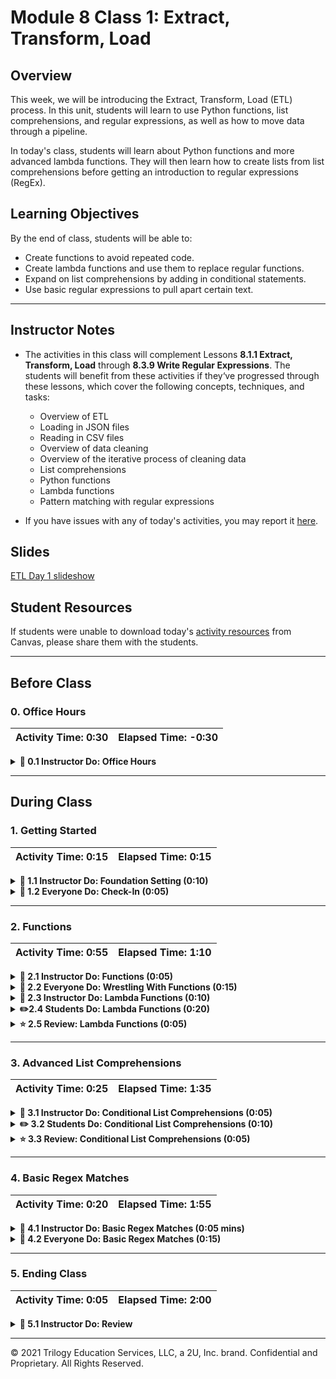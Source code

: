 # Module 8 Class 1: Extract, Transform, Load

## Overview

This week, we will be introducing the Extract, Transform, Load (ETL) process. In this unit, students will learn to use Python functions, list comprehensions, and regular expressions, as well as how to move data through a pipeline.

In today's class, students will learn about Python functions and more advanced lambda functions. They will then learn how to create lists from list comprehensions before getting an introduction to regular expressions (RegEx).

## Learning Objectives

By the end of class, students will be able to:

* Create functions to avoid repeated code.
* Create lambda functions and use them to replace regular functions.
* Expand on list comprehensions by adding in conditional statements.
* Use basic regular expressions to pull apart certain text.

- - -

## Instructor Notes

* The activities in this class will complement Lessons **8.1.1 Extract, Transform, Load** through **8.3.9 Write Regular Expressions**.  The students will benefit from these activities if they‘ve progressed through these lessons, which cover the following concepts, techniques, and tasks:

   * Overview of ETL
   * Loading in JSON files
   * Reading in CSV files
   * Overview of data cleaning
   * Overview of the iterative process of cleaning data
   * List comprehensions
   * Python functions
   * Lambda functions
   * Pattern matching with regular expressions

* If you have issues with any of today's activities, you may report it [here](http://tiny.cc/BootCampFeedback).

## Slides

[ETL Day 1 slideshow](https://docs.google.com/presentation/d/1s3EkD9fX44cbN52XX2HNTJoLstPMcOig7vVcFG3g7eM/edit#slide=id.gab17893448_0_2766)

## Student Resources

If students were unable to download today's [activity resources](https://2u-data-curriculum-team.s3.amazonaws.com/data-viz-online-lesson-plans/08-Lessons/8-1-Student_Resources.zip) from Canvas, please share them with the students.

- - -

## Before Class

### 0. Office Hours

| Activity Time: 0:30       |  Elapsed Time:     -0:30  |
|---------------------------|---------------------------|

<details>
 <summary><strong> 📣 0.1 Instructor Do: Office Hours</strong></summary>

* Before you begin class, hold office hours. Office hours should be driven by students. Encourage students to take full advantage of office hours by reminding them that this is their time to ask questions and get assistance from instructional staff as they learn new concepts.

* Expect that students may ask for assistance. For example:

 * Further review on a particular subject
 * Debugging assistance
 * Help with computer issues
 * Guidance with a particular tool

</details>

- - -

## During Class

### 1. Getting Started

| Activity Time:       0:15 |  Elapsed Time:      0:15  |
|---------------------------|---------------------------|

<details>
 <summary><strong>📣 1.1 Instructor Do: Foundation Setting (0:10)</strong></summary>

* Welcome students to class.

* Direct students to post individual questions in the Zoom chat to be addressed by you and/or TAs at the end of class.

* Open the slideshow and use slides 1-9 to walk through the foundation setting with your class.

* **Big Picture:** This is an opportunity to zoom out and see the big picture of where they are in the program. Take a moment to mention some real world examples illustrating the value of what they're learning this week.

* **Program Pointers:** Talk through some of the key logistical things that will help students stay on track. This is an opportunity to speak to what students may need when they're at this particular point of the program.

* **This Week - ETL:** Talk through the key skills that students will be learning this week. Let the students know that they will be using Python for a majority of the course and that now is the time to cultivate their ETL skills.

* **This Week's Challenge:** For this week's Challenge, let the students know that they'll be performing the ETL process across three different data files. The students will need to use functions, list comprehension, and regular expressions during the cleaning portion of the challenge.

* **Career Connection:** Let students know how they will be using the skills covered this week throughout their careers. It's important for them to know the "why". Give examples of when they may be used in work or when you have used those skills in your workplace.

* **How to Succeed This Week:** Remind your students that they may have moments of frustration this week as they learn something complex. These moments are great for deepening their knowledge. Use the side material to outline some of the topics that they may find tricky in this module. Consider sharing something about your personal learning journey. It helps students to recognize that everyone starts somewhere and that they are not alone.

* **Today's Objectives:** Now, outline the concepts that will be covered in today's lesson. Remind students that they can find the relevant activity files in the “Getting Ready for Class” page in their course content.

</details>

<details>
 <summary><strong>🎉  1.2 Everyone Do: Check-In (0:05)</strong></summary>

* Ask the class the following questions and call on students for answers:

   * **Q:** How are you feeling about your progress so far?

   * **A:** We are starting to build your skillset, and it’s okay to feel overwhelmed as long as you don’t give up.

   * **Q:** How comfortable do you feel with this topic?

   * **A:** Let's do "fist to five" together. If you are not feeling confident, hold up a fist (0). If you feel very confident, hold up an open hand (5).

</details>



- - -

### 2. Functions

| Activity Time:       0:55 |  Elapsed Time:      1:10  |
|---------------------------|---------------------------|

<details>
 <summary><strong>📣  2.1 Instructor Do: Functions (0:05)</strong></summary>

* In this demonstration, you'll be reviewing functions. Open the slideshow and use slides 10-17 to facilitate welcoming class and accompany this activity.

* Open up [functions.py](Activities/01-Ins_Functions/Solved/functions.py) and explain to students that functions let us reuse blocks of code.

* Show the code to students and explain the following:

 * A function in Python begins with the keyword **def**, a uniques name for the function, and the a colon (:). You can add parameters for the function inside the parentheses, or you can leave the parentheses empty.

 * You can run a function by calling the name of the function with parentheses.

```python
# Basic Definition
def name(parameters):
   # code goes here
   return


# Simple Function with no parameters
def show():
   print(f"Hi!")


# You use parentheses to run the code in a function
show()
```

 * The parameter can be viewed as a variable that is passed to the function, and you can have more than one parameter.

 * It is important to note that the order of parameters is significant.

```python
# Functions can have more than one parameter
def make_quesadilla(protein, topping):
   quesadilla = f"Here is a {protein} quesadilla with {topping}"
   print(quesadilla)


# Supply the arguments (values) when calling the function
make_quesadilla("beef", "guacamole")
make_quesadilla("chicken", "salsa")

# @NOTE: Order is important when supplying arguments!
make_quesadilla("sour cream", "beef")
```

 * We can also specify default parameters for the function to use if none is passed in when the function is called.

```python
# We can also specify default values for parameters
def make_quesadilla(protein, topping="sour cream"):
   quesadilla = f"Here is a {protein} quesadilla with {topping}"
   print(quesadilla)


# Make a quesadilla using the default topping
make_quesadilla("chicken")

# Make a quesadilla with a new topping
make_quesadilla("beef", "guacamole")
```

 * The function can return a value that can be saved and used.

```python
# Functions can return a value
def square(number):
   return number * number


# You can save the value that is returned
squared = square(2)
print(squared)
```

 * You can also print the return value of a function.

```python
# You can also just print the return value of a function
print(square(2))
print(square(3))
```

* Send out [functions.py](Activities/01-Ins_Functions/Solved/functions.py) for students to refer later.

* Ask the class the following questions and call on the students for answers:

 * **Q:** What would happen if no argument is given when calling the `square()` function?

 * **A:** The function would return an error asking for an argument named `number`.

 * **Q:** How does this activity equip us for the Challenge?

 * **A:** We'll be creating functions to perform steps of the ETL process that will allow us to replicate the process across different sets of data files.

 * **Q:** What can we do if we don't completely understand this?

 * **A:** We can refer to the lesson plan and reach out to the instructional team for help.

</details>

<details>
 <summary><strong>🎉  2.2 Everyone Do: Wrestling With Functions (0:15)</strong></summary>

* In this activity, students are asked to create a function to search through a list of wrestlers, and to determine their win, loss, and draw percentages.

* Open the [wrestling_functions.py](Activities/02-Evr_WrestlingWithFunctions/Solved/wrestling_functions.py) file within the terminal and run the code to show the end result of the application.

![Wrestling Functions](Images/13-WrestlingFunctions_Run.gif)

* Make sure the students can download the [instructions](Activities/02-Evr_WrestlingWithFunctions/README.md), [starter code](Activities/02-Evr_WrestlingWithFunctions/Unsolved/wrestling_functions.py), and [data](Activities/02-Evr_WrestlingWithFunctions/Resources/WWE-Data-2016.csv)

* Review the instructions with the students, then let them work on their solution for 10 minutes.

* When time is up, open the [starter code](Activities/02-Evr_WrestlingWithFunctions/Unsolved/wrestling_functions.py) and ask for volunteers to help you write the function.

* If there are no volunteers, open the [wrestling_functions.py](Activities/02-Evr_WrestlingWithFunctions/Solved/wrestling_functions.py) file and walk through how to create this function, making sure to explain the following:

 * Before trying to create the function, students should start by looking through the CSV data to figure out how to calculate the total number of matches wrestled. While looking through the CSV, they should see what each index within a row refers to.

 * Get a path to the data file and store in a variable.

 ```python
 # Path to collect data from the Resources folder
 wrestling_csv = os.path.join('..', 'Resources', 'WWE-Data-2016.csv')
 ```

 * Create our function, then add variables to line up with the values we are looking for in the data.

 ```python
 # Define the function and have it accept the 'wrestler_data' as its sole parameter
 def print_percentages(wrestler_data):
    # For readability, it can help to assign your values to variables with descriptive names
    name = str(wrestler_data[0])
    wins = int(wrestler_data[1])
    losses = int(wrestler_data[2])
    draws = int(wrestler_data[3])
 ```

 * Then, use the variable to figure out the `total_wins`, `win_percent`, `loss_percent`, and `draw_percent`.

 ```python
    # Total matches can be found by adding wins, losses, and draws together
    total_matches = wins + losses + draws

    # Win percent can be found by dividing the the total wins by the total matches and multiplying by 100
    win_percent = (wins / total_matches) * 100

    # Loss percent can be found by dividing the total losses by the total matches and multiplying by 100
    loss_percent = (losses / total_matches) * 100

    # Draw percent can be found by dividing the total draws by the total matches and multiplying by 100
    draw_percent = (draws / total_matches) * 100
 ```

 * Then, print out the results.

* Ask for volunteers for how to apply the function to the file; if there are no volunteers, continue to explain the following:

 * Start by opening the data file and skipping the header.

 * Then, create a variable that asks for input of the name of the wrestler.

 ```python
    # Prompt the user for what wrestler they would like to search for
    name_to_check = input("What wrestler do you want to look for? ")
 ```

 * Once we have the input, we can loop through the data and apply our function.

 ```python
    # Loop through the data
    for row in csvreader:

        # If the wrestler's name in a row is equal to that which the user input, run the 'print_percentages()' function
        if name_to_check == row[0]:
            print_percentages(row)
 ```

* Answer any questions before moving on to the next exercise.

</details>



<details>
 <summary><strong> 📣 2.3 Instructor Do: Lambda Functions (0:10)</strong></summary>

* In this demonstration, you'll be covering lambda functions. You may use slides 20-23 to accompany this activity.

* Another way functions can be applied is with lambda functions.

 * Lambda functions let you create functions without giving them a name; therefore, they are referred to as anonymous functions.

* Open [LambdaFunctions.ipynb](Activities/03-Ins_LambdaFunctions/Solved/LambdaFunctions.ipynb) in Jupyter Notebook and go through the code with the class.

 * Demonstrate that `square()` and `f` perform the same function. Point out that `square()` has four parts: name, parameter, code block, and a return statement, and all but name are optional. Show that the lambda function doesn’t have a name, just a parameter and return expression.

 * Show that functions can be sent as parameters to another function with `apply_function_twice`.

 * Demonstrate how lambda functions can be used on DataFrames with the `apply()` method on the `candy_df` DataFrame.

  * Boolean values can also be numerical. If a value is `False` then that is the equivalent to 0, and if a value is `True` then that is equivalent to a value of 1. So for example `row['is_fruity'] * 1` equals `True * 1` equals `1 * 1` when `row['is_fruity']` is True.

* Answer any questions before moving on to the next activity.

</details>

<details>
 <summary><strong> ✏️2.4 Students Do: Lambda Functions (0:20)</strong></summary>

* In this activity, the students will be taking pre-made functions and replicating the results using lambda functions instead.

* Make sure the students can download and open the [instructions](Activities/04-Stu_LambdaFunctions/README.md), [starter code](Activities/04-Stu_LambdaFunctions/Unsolved/LambdaFunctions.ipynb), the  [movies_metadata.csv](Activities/04-Stu_LambdaFunctions/Resources/movies_metadata.csv) file, and the [words.txt](Activities/04-Stu_LambdaFunctions/Resources/words.txt) file.

* Divide students into groups of 3-5. They should work on the solutions by themselves but can reach out to others in their group to get tips.

* Let students know that they may be asked to share and walk through their work by the end of the activity.

</details>

<details>
 <summary><strong> ⭐ 2.5 Review: Lambda Functions (0:05)</strong></summary>

* Once time is up, ask for volunteers to walk through their solution. Remind them that it is perfectly alright if they didn't finish the activity.

* To encourage participation, you can open the [starter code](Activities/04-Stu_LambdaFunctions/Unsolved/LambdaFunctions.ipynb) and ask the students to help you convert the functions to lambda functions.

* If there are no volunteers, open up [LambdaFunctions.ipynb](Activities/04-Stu_LambdaFunctions/Solved/LambdaFunctions.ipynb) in Jupyter Notebook and run through the code with the class line by line, making sure to hit upon the following points:

   * If you have time, live code how to condense the `more_than_15_words` function line by line until it’s just a function taking in a parameter and returning an expression; then, explain how to make that condensed function into a lambda function by using `lambda x: len(x.split())>15)` inside the map method.

   * Do the same for `hundredfold_return`.

   * Point out that because `contains_x` is being applied to a Pandas Series, we can use the `map()` method instead of `apply()`.

* Send out the [LambdaFunctions.ipynb](Activities/04-Stu_LambdaFunctions/Solved/LambdaFunctions.ipynb) notebook for students to refer to later.

* Answer any questions before moving on to the next activity.

</details>



- - -

### 3. Advanced List Comprehensions

| Activity Time:       0:25 |  Elapsed Time:      1:35  |
|---------------------------|---------------------------|

<details>
 <summary><strong> 📣 3.1 Instructor Do: Conditional List Comprehensions (0:05)</strong></summary>

* In this activity, students will expand on their knowledge of list comprehensions by adding conditional statements. You may use slides 26-30 to accompany this activity.

* Open up [ConditionalComprehensions.ipynb](Activities/05-Ins_ConditionalListComprehensions/Solved/ConditionalComprehensions.ipynb) in Jupyter Notebook and recap to students how list comprehensions work.

* Then, break down an example list comprehension that uses a conditional expression into four parts:
   * Expression
   * Element
   * Source list
   * Filter expression

* Show that we can use a conditional in the filter expression to filter the list. For example, to create a list of even numbers.

 ```python
 even_numbers = [x for x in range(100) if x % 2 == 0]
 ```

* Show that we can also use a conditional in the expression, for example, to output whether a number is even or odd.

 ```python
 ['Even' if x %2 == 0 else 'Odd' for x in range(20)]
 ```

* Show how list comprehensions can be used to filter a list of dictionaries by accessing values inside the dictionaries.

 ```python
 [candy for candy in candies if candy['has_nuts'] == False]
 ```

* We can make it easier to read by selecting the name of the value in the dictionary.

 ```python
 [candy['name'] for candy in candies if candy['has_nuts'] == False]
 ```

* Answer any questions before moving on to the student activity.

</details>

<details>
 <summary><strong> ✏️ 3.2 Students Do: Conditional List Comprehensions (0:10)</strong></summary>

* In this exercise, students will be creating lists with different conditions using list comprehensions.

* Make sure the students can download the [instructions](Activities/06-Stu_ConditionalListComprehensions/README.md) and the [starter code](Activities/06-Stu_ConditionalListComprehensions/Unsolved/ConditionalComprehensions_Unsolved.ipynb).

* Go over the instructions with the students and answer any questions before breaking the students out into groups.

* Divide students into groups of 3-5. They should work on the solution by themselves but can reach out to others in their group to get tips.

* Let students know that they may be asked to share and walk through their work at the end of the activity.

</details>

<details>
 <summary><strong> ⭐ 3.3 Review: Conditional List Comprehensions (0:05)</strong></summary>

* Once time is up, ask for volunteers to walk through their solution. Remind them that it is perfectly alright if they didn't finish the activity.

* To encourage participation, you can open the [starter code](Activities/06-Stu_ConditionalListComprehensions/Unsolved/ConditionalComprehensions_Unsolved.ipynb) and ask the students to help you write the different conditional list comprehensions.

* If there are no volunteers, open up [ConditionalComprehensions.ipynb](Activities/06-Stu_ConditionalListComprehensions/Solved/ConditionalComprehensions_Solved.ipynb) in Jupyter Notebook and run through the code with the class line by line, making certain to hit upon the following points:

 * Show students that `[x for x in range(100)]` would just return the original list. Add in the conditional `x % 3 == 0` and explain how the conditional is filtering the list comprehension.

 * Point out that in the pets example, the value returned is not necessarily the value being compared in the condition

 * Conditions can use logical operators like `and` and `or`

 * For the bonus, go through how nested inline `if` statements work.

 ```python
 ['FizzBuzz' if x % 3 == 0 and x % 5 == 0 else
    'Fizz' if x % 3 == 0 else
        'Buzz' if x % 5 == 0 else ''
            for x in range(100) if x % 3 == 0 or x % 5 == 0]
 ```

* Send out the [ConditionalComprehensions.ipynb](Activities/06-Stu_ConditionalListComprehensions/Solved/ConditionalComprehensions.ipynb) for students to refer to later.

* Answer any questions before moving on to the next activity.

</details>



- - -

### 4. Basic Regex Matches

| Activity Time:       0:20 |  Elapsed Time:      1:55  |
|---------------------------|---------------------------|

<details>
 <summary><strong> 📣 4.1 Instructor Do: Basic Regex Matches (0:05 mins)</strong></summary>

* In this demonstration, let students know that they will touch on the basics of using regular expressions to find text that contains matching patterns. You may use slide 33-36 to accompany the activity.

* Open [BasicRegex.ipynb](Activities/07-Ins_BasicRegex/Solved/BasicRegex.ipynb) and go through the code with students.

 * After loading a text file into a DataFrame, we set the term to search for and store it in a variable.

 * Then, we use the method `str.contains()` to search the 'text' column for any string that contains the word 'Watson'.

 ```python
 p = 'Watson'
 sherlock_df[sherlock_df['text'].str.contains(p)]
 ```

 * We can also get more specific with our regex by searching for lines that contain a space after the word 'Watson'.

 ```python
 p = 'Watson\s'
 sherlock_df[sherlock_df['text'].str.contains(p)]
 ```

 * We can also search for a non-word character after 'Watson'.

 ```python
 p = 'Watson\W'
 sherlock_df[sherlock_df['text'].str.contains(p)]
 ```

* Answer any questions before moving on to the next activity.

</details>

<details>
 <summary><strong> 🎉  4.2 Everyone Do: Basic Regex Matches (0:15)</strong></summary>

* In this activity, the students will load in a text data set from *Alice in Wonderland* and use regex expressions to find matching text.

* Make sure the students can download and open the [instructions](Activities/08-Evr_BasicRegex/README.md), [starter code](Activities/08-Evr_BasicRegex/Unsolved/RegexMatching_Unsolved.ipynb), and [data set](Activities/08-Evr_BasicRegex/Resources/alice.txt) from the AWS link.

* Review the instructions, then let the students work on their solution for 10 minutes.

* When time is up, open up the [starter code](Activities/08-Evr_BasicRegex/Unsolved/RegexMatching_Unsolved.ipynb) and ask for volunteers to create the regex strings.

* If there are no volunteers, open up [RegexMatching.ipynb](Activities/08-Evr_BasicRegex/Solved/RegexMatching.ipynb) in Jupyter Notebook and run through the code with the class line by line, making sure to hit upon the following points:

   * `'cat'` as a regular expression will find any word containing `'cat'`, not just the word `'cat'` or words that start with `'cat'`.

   * To find words that start with `'cat'`, we need to add a space at the beginning. Just adding a space will only find the space character, whereas `'\s'` will find any whitespace character, like spaces or tabs.

   * To find just the word `'cat'`, we need to start with a space and end with a non-word character. Point out that `'\W'` with a capital W is for *non*-word characters.

* Answer any questions before ending class.

</details>



- - -

### 5. Ending Class

| Activity Time:       0:05 |  Elapsed Time:      2:00  |
|---------------------------|---------------------------|

<details>
 <summary><strong>📣  5.1 Instructor Do: Review </strong></summary>

* Before ending class, review the skills that were covered today and mention where these skills are taught in the module:
 * Working with functions and lambda functions was covered in **Lesson 8.3.4**.
 * Applying functions to the data-cleaning process was covered in **Lesson 8.3.5** through **Lesson 8.3.6**.
 * List comprehensions were covered in **Lesson 8.3.7**.
 * Applying lambda functions to the data-cleaning process was covered in **Lesson 8.3.8**.
 * Regular expressions were covered in **Lesson 8.3.9**.

* Answer any questions the students may have.

* Finally, encourage your class to begin the Challenge as soon as possible, if they haven’t already, and to use the Learning Assistants channel and pre-scheduled Office Hours with their instructional team for help as they progress through their work. If they feel like they need context to understand documentation or instructions throughout the week, this is where they can get it.

</details>



---

© 2021 Trilogy Education Services, LLC, a 2U, Inc. brand.  Confidential and Proprietary.  All Rights Reserved.
